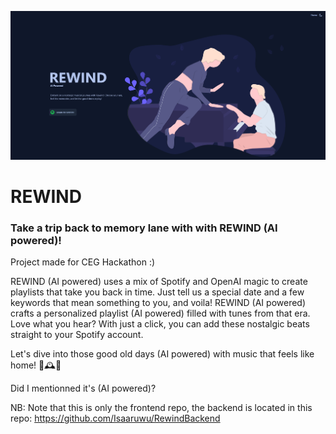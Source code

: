 ![landing page](image.png)

# REWIND
### Take a trip back to memory lane with with REWIND (AI powered)!

Project made for CEG Hackathon :)

REWIND (AI powered) uses a mix of Spotify and OpenAI magic to create playlists that take you back in time. Just tell us a special date and a few keywords that mean something to you, and voila! REWIND (AI powered) crafts a personalized playlist (AI powered) filled with tunes from that era. Love what you hear? With just a click, you can add these nostalgic beats straight to your Spotify account.

Let's dive into those good old days (AI powered) with music that feels like home! 🎵🕰️🎉

Did I mentionned it's (AI powered)?

NB: Note that this is only the frontend repo, the backend is located in this repo: https://github.com/Isaaruwu/RewindBackend

